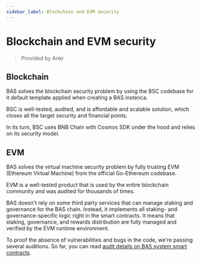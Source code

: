 ```yaml
---
sidebar_label: Blockchain and EVM Security
---
```


# Blockchain and EVM security

> Provided by Ankr

## Blockchain

BAS solves the blockchain security problem by using the BSC codebase for it default template applied when creating a BAS instenca.

BSC is well-tested, audited, and is affordable and scalable solution, which closes all the target security and financial points. 

In its turn, BSC uses BNB Chain with Cosmos SDK under the hood and relies on its security model.

## EVM

BAS solves the virtual machine security problem by fully trusting EVM (Ethereum Virtual Machine) from the official Go-Ethereum codebase.

EVM is a well-tested product that is used by the entire blockchain community and was audited for thousands of times.

BAS doesn't rely on some third party services that can manage staking and governance for the BAS chain. 
Instead, it implements all staking- and governance-specific logic right in the smart contracts. 
It means that staking, governance, and rewards distribution are fully managed and verified by the EVM runtime environment.

To proof the absence of vulnerabilities and bugs in the code, we're passing several auditions.
So far, you can read [audit details on BAS system smart contracts](https://assets.ankr.com/bas/system_smart_contracts_security_audit.pdf).
